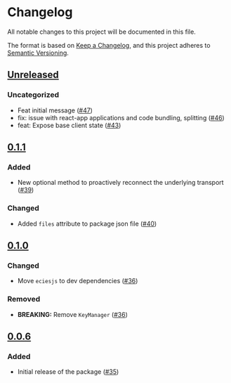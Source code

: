 # Changelog

All notable changes to this project will be documented in this file.

The format is based on [Keep a Changelog](https://keepachangelog.com/en/1.0.0/),
and this project adheres to [Semantic Versioning](https://semver.org/spec/v2.0.0.html).

## [Unreleased]

### Uncategorized

- Feat initial message ([#47](https://github.com/MetaMask/mobile-wallet-protocol/pull/47))
- fix: issue with react-app applications and code bundling, splitting ([#46](https://github.com/MetaMask/mobile-wallet-protocol/pull/46))
- feat: Expose base client state ([#43](https://github.com/MetaMask/mobile-wallet-protocol/pull/43))

## [0.1.1]

### Added

- New optional method to proactively reconnect the underlying transport ([#39](https://github.com/MetaMask/mobile-wallet-protocol/pull/39))

### Changed

- Added `files` attribute to package json file ([#40](https://github.com/MetaMask/mobile-wallet-protocol/pull/40))

## [0.1.0]

### Changed

- Move `eciesjs` to dev dependencies ([#36](https://github.com/MetaMask/mobile-wallet-protocol/pull/36))

### Removed

- **BREAKING:** Remove `KeyManager` ([#36](https://github.com/MetaMask/mobile-wallet-protocol/pull/36))

## [0.0.6]

### Added

- Initial release of the package ([#35](https://github.com/MetaMask/mobile-wallet-protocol/pull/35))

[Unreleased]: https://github.com/MetaMask/mobile-wallet-protocol/compare/@metamask/mobile-wallet-protocol-core@0.1.1...HEAD
[0.1.1]: https://github.com/MetaMask/mobile-wallet-protocol/compare/@metamask/mobile-wallet-protocol-core@0.1.0...@metamask/mobile-wallet-protocol-core@0.1.1
[0.1.0]: https://github.com/MetaMask/mobile-wallet-protocol/compare/@metamask/mobile-wallet-protocol-core@0.0.6...@metamask/mobile-wallet-protocol-core@0.1.0
[0.0.6]: https://github.com/MetaMask/mobile-wallet-protocol/releases/tag/@metamask/mobile-wallet-protocol-core@0.0.6
